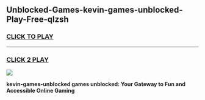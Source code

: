 
## Unblocked-Games-kevin-games-unblocked-Play-Free-qlzsh
<h3>
<a href="https://premium76.site?title=kevin-games-unblocked&ref=15A">CLICK TO PLAY</a></h3>
<hr>

<h3>
<a href="https://premium76.site?title=kevin-games-unblocked&ref=15A">CLICK 2 PLAY</a>
  
</h3>

<a href="https://premium76.site?title=kevin-games-unblocked&ref=15A"><img src="https://clearcache.store/games.png"></a>


**kevin-games-unblocked games unblocked: Your Gateway to Fun and Accessible Online Gaming**
